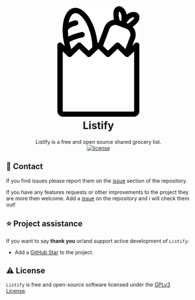 <h1 align="center">
  <img src="brand/icon.svg" width="224px"/><br/>
  Listify
</h1>
<p align="center">Listify is a free and open source shared grocery list</b>.<br>
<a href="https://github.com/markussim/Listify/blob/master/LICENSE"><img src="https://img.shields.io/badge/license-MIT-red?style=for-the-badge&logo=none" alt="license" /></a></p>

## 📝 Contact

If you find issues please report them on the [issue](https://github.com/markussim/Listify/issues) section of the repository.

If you have any features requests or other improvements to the project they are more then welcome. Add a [issue](https://github.com/markussim/Listify/issues) on the repository and i will check them out!

## ⭐️ Project assistance

If you want to say **thank you** or/and support active development of `Listify`:

-   Add a [GitHub Star](https://github.com/markussim/Listify) to the project.

## ⚠️ License

`Listify` is free and open-source software licensed under the [GPLv3 License](https://github.com/markussim/Listify/blob/master/LICENSE).
